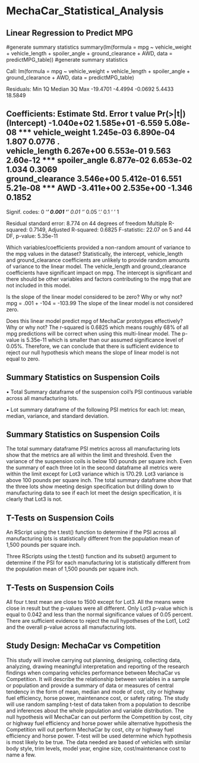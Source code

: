 # MechaCar_Statistical_Analysis

## Linear Regression to Predict MPG
#generate summary statistics
summary(lm(formula = mpg ~ vehicle_weight + vehicle_length + spoiler_angle + 
    ground_clearance + AWD, data = predictMPG_table))  #generate summary statistics

Call:
lm(formula = mpg ~ vehicle_weight + vehicle_length + spoiler_angle + 
    ground_clearance + AWD, data = predictMPG_table)

Residuals:
     Min       1Q   Median       3Q      Max 
-19.4701  -4.4994  -0.0692   5.4433  18.5849 

Coefficients:
                   Estimate Std. Error t value Pr(>|t|)    
(Intercept)      -1.040e+02  1.585e+01  -6.559 5.08e-08 ***
vehicle_weight    1.245e-03  6.890e-04   1.807   0.0776 .  
vehicle_length    6.267e+00  6.553e-01   9.563 2.60e-12 ***
spoiler_angle     6.877e-02  6.653e-02   1.034   0.3069    
ground_clearance  3.546e+00  5.412e-01   6.551 5.21e-08 ***
AWD              -3.411e+00  2.535e+00  -1.346   0.1852    
---
Signif. codes:  0 ‘***’ 0.001 ‘**’ 0.01 ‘*’ 0.05 ‘.’ 0.1 ‘ ’ 1

Residual standard error: 8.774 on 44 degrees of freedom
Multiple R-squared:  0.7149,	Adjusted R-squared:  0.6825 
F-statistic: 22.07 on 5 and 44 DF,  p-value: 5.35e-11

Which variables/coefficients provided a non-random amount of variance to the mpg values in the dataset?
Statistically, the intercept, vehicle_length and ground_clearance coefficients are unlikely to provide random amounts of variance to the linear model.  The vehicle_length and ground_clearance coefficients have significant impact on mpg.  The intercept is significant and there should be other variables and factors contributing to the mpg that are not included in this model.  

Is the slope of the linear model considered to be zero? Why or why not?
mpg =  .001 + -104 = -103.99
The slope of the linear model is not considered zero.

Does this linear model predict mpg of MechaCar prototypes effectively? Why or why not?
The r-squared is 0.6825 which means roughly 68% of all mpg predictions will be correct when using this multi-linear model. The p-value is 5.35e-11 which is smaller than our assumed significance level of 0.05%.  Therefore, we can conclude that there is sufficient evidence to reject our null hypothesis which means the slope of linear model is not equal to zero.

## Summary Statistics on Suspension Coils
•	Total Summary dataframe of the suspension coil’s PSI continuous variable across all manufacturing lots.


 

•	Lot summary dataframe of the following PSI metrics for each lot: mean, median, variance, and standard deviation.

 



## Summary Statistics on Suspension Coils

The total summary dataframe  PSI metrics across all manufacturing lots show that the metrics are all within the limit and threshold.  Even the variance of the suspension coils is below 100 pounds per square inch.  Even the summary of each three lot  in the second dataframe all metrics were within the limit except for Lot3 variance which is 170.29.  Lot3 variance is above 100 pounds per square inch.  The total summary dataframe show that the three lots show meeting design specification but drilling down to manufacturing data to see if each lot meet the design specification,  it is clearly that Lot3 is not.

## T-Tests on Suspension Coils

An RScript using the t.test() function to determine if the PSI across all manufacturing lots is statistically different from the population mean of 1,500 pounds per square inch.
 

Three  RScripts using the t.test() function and its subset() argument to determine if the PSI for each manufacturing lot is statistically different from the population mean of 1,500 pounds per square inch.

 


## T-Tests on Suspension Coils

All four t.test mean are close to 1500 except for Lot3.  All the means were close in result but the p-values were all different.  Only Lot3 p-value which is equal to 0.042 and less than the normal significance values of 0.05 percent.   There are sufficient evidence to reject the null hypotheses of the Lot1, Lot2 and the overall p-value across all manufacturing lots.













## Study Design: MechaCar vs Competition

This study  will involve carrying out planning, designing, collecting data, analyzing, drawing meaningful interpretation and reporting of the research findings when comparing vehicles performance between MechaCar vs Competition.  It will describe the relationship between variables in a sample or population and provide a summary of data or measures of central tendency in the form of mean, median and mode of cost, city or highway fuel efficiency, horse power, maintenance cost, or safety rating.  The study will use random sampling t-test of data taken from a population to describe and inferences about the whole population and variable distribution.  The null hypothesis will MechaCar can out perform the Competition by cost, city or highway fuel efficiency and horse power while alternative hypothesis the Competition will out perform MechaCar by cost, city or highway fuel efficiency and horse power.  T-test will be used determine which hypothesis is most likely to be true.  The data needed are based of vehicles with similar body style, trim levels, model year, engine size, cost/maintenance cost to name a few. 

